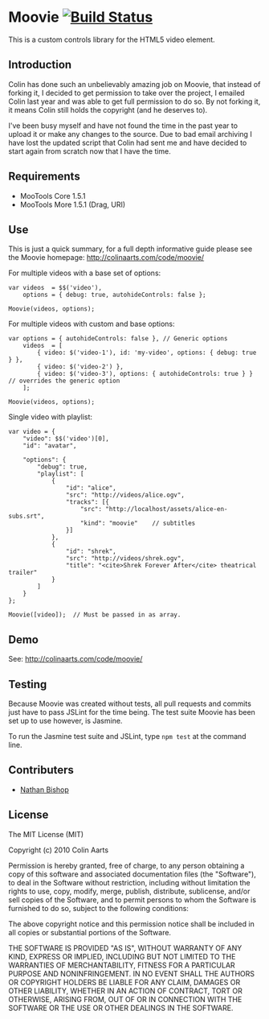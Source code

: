 Moovie [![Build Status](https://travis-ci.org/nbish11/Moovie.svg)](https://travis-ci.org/nbish11/Moovie)
======
This is a custom controls library for the HTML5 video element.

Introduction
------------
Colin has done such an unbelievably amazing job on Moovie, that instead of forking it, I decided to get permission to take over the project, I emailed Colin last year and was able to get full permission to do so. By not forking it, it means Colin still holds the copyright (and he deserves to).

I've been busy myself and have not found the time in the past year to upload it or make any changes to the source. Due to bad email archiving I have lost the updated script that Colin had sent me and have decided to start again from scratch now that I have the time.

Requirements
------------
* MooTools Core 1.5.1
* MooTools More 1.5.1 (Drag, URI)

Use
---
This is just a quick summary, for a full depth informative guide please see the Moovie homepage: http://colinaarts.com/code/moovie/

For multiple videos with a base set of options:

```
var videos  = $$('video'),
    options = { debug: true, autohideControls: false };

Moovie(videos, options);
```

For multiple videos with custom and base options:

```
var options = { autohideControls: false }, // Generic options
    videos  = [
        { video: $('video-1'), id: 'my-video', options: { debug: true } },
        { video: $('video-2') },
        { video: $('video-3'), options: { autohideControls: true } } // overrides the generic option
    ];

Moovie(videos, options);
```

Single video with playlist:

```
var video = {
    "video": $$('video')[0],
    "id": "avatar",

    "options": {
        "debug": true,
        "playlist": [
            {
                "id": "alice",
                "src": "http://videos/alice.ogv",
                "tracks": [{
                    "src": "http://localhost/assets/alice-en-subs.srt",
                    "kind": "moovie"    // subtitles
                }]
            },
            {
                "id": "shrek",
                "src": "http://videos/shrek.ogv",
                "title": "<cite>Shrek Forever After</cite> theatrical trailer"
            }
        ]
    }
};

Moovie([video]);  // Must be passed in as array.
```

Demo
----
See: http://colinaarts.com/code/moovie/

Testing
-------
Because Moovie was created without tests, all pull requests and commits just 
have to pass JSLint for the time being. The test suite Moovie has been set up 
to use however, is Jasmine.

To run the Jasmine test suite and JSLint, type ```npm test``` at the command line.

Contributers
------------
* [Nathan Bishop](https://github.com/nbish11)

License
-------
The MIT License (MIT)

Copyright (c) 2010 Colin Aarts

Permission is hereby granted, free of charge, to any person obtaining a copy
of this software and associated documentation files (the "Software"), to deal
in the Software without restriction, including without limitation the rights
to use, copy, modify, merge, publish, distribute, sublicense, and/or sell
copies of the Software, and to permit persons to whom the Software is
furnished to do so, subject to the following conditions:

The above copyright notice and this permission notice shall be included in all
copies or substantial portions of the Software.

THE SOFTWARE IS PROVIDED "AS IS", WITHOUT WARRANTY OF ANY KIND, EXPRESS OR
IMPLIED, INCLUDING BUT NOT LIMITED TO THE WARRANTIES OF MERCHANTABILITY,
FITNESS FOR A PARTICULAR PURPOSE AND NONINFRINGEMENT. IN NO EVENT SHALL THE
AUTHORS OR COPYRIGHT HOLDERS BE LIABLE FOR ANY CLAIM, DAMAGES OR OTHER
LIABILITY, WHETHER IN AN ACTION OF CONTRACT, TORT OR OTHERWISE, ARISING FROM,
OUT OF OR IN CONNECTION WITH THE SOFTWARE OR THE USE OR OTHER DEALINGS IN THE
SOFTWARE.

